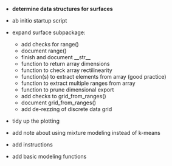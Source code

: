 - **determine data structures for surfaces**

- ab initio startup script
- expand surface subpackage:
	- add checks for range()
	- document range()
	- finish and document \_\_str__
	- function to return array dimensions
	- function to check array rectilinearity
	- function(s) to extract elements from array (good practice)
	- function to extract multiple ranges from array
	- function to prune dimensional export
	- add checks to grid_from_ranges()
	- document grid_from_ranges()
    - add de-rezzing of discrete data grid
- tidy up the plotting
- add note about using mixture modeling instead of k-means
- add instructions
- add basic modeling functions